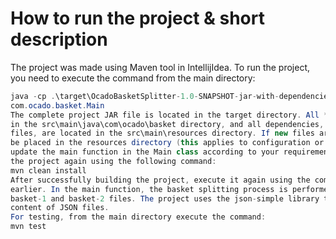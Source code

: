 # How to run the project & short description
The project was made using Maven tool in IntellijIdea. To run the project, you need to 
execute the command from the main directory:
```java
java -cp .\target\OcadoBasketSplitter-1.0-SNAPSHOT-jar-with-dependencies.jar 
com.ocado.basket.Main
The complete project JAR file is located in the target directory. All *.java files are located 
in the src\main\java\com\ocado\basket directory, and all dependencies, which are JSON 
files, are located in the src\main\resources directory. If new files are added, they should 
be placed in the resources directory (this applies to configuration or test files). Then, 
update the main function in the Main class according to your requirements. Then uild 
the project again using the following command:
mvn clean install
After successfully building the project, execute it again using the command mentioned 
earlier. In the main function, the basket splitting process is performed for the provided 
basket-1 and basket-2 files. The project uses the json-simple library to handle the 
content of JSON files.
For testing, from the main directory execute the command:
mvn test

